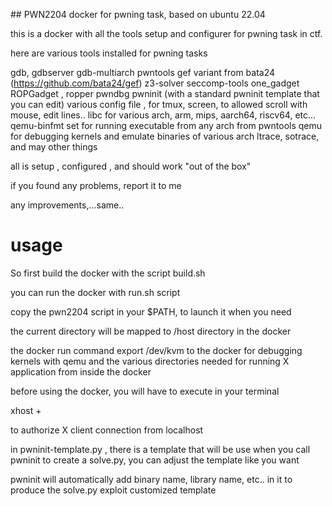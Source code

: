 ## PWN2204 docker for pwning task,  based on ubuntu 22.04

this is a docker with all the tools setup and configurer for pwning task in ctf.

here are various tools installed for pwning tasks

gdb, gdbserver  gdb-multiarch
pwntools
gef variant from bata24 (<https://github.com/bata24/gef>)
z3-solver
seccomp-tools
one_gadget
ROPGadget , ropper
pwndbg
pwninit (with a standard pwninit template that you can edit)
various config file , for tmux, screen, to allowed scroll with mouse, edit lines..
libc for various arch,  arm, mips, aarch64, riscv64, etc...
qemu-binfmt set for running executable from any arch from pwntools
qemu for debugging kernels and emulate binaries of various arch
ltrace, sotrace, 
and may other things

all is setup , configured , and should work "out of the box"

if you found any problems, report it to me

any improvements,...same..


# usage

So first build the docker with the script build.sh

you can run the docker with run.sh script

copy the pwn2204  script in your $PATH, to launch it when you need

the current directory will be mapped to /host directory in the docker

the docker run command export /dev/kvm to the docker for debugging kernels with qemu
and the various directories needed for running X application from inside the docker

before using the docker, you will have to execute in your terminal

xhost +

to authorize X client connection from localhost

in pwninit-template.py , there is a template that will be use when you call pwninit to create a solve.py, you can adjust the template like you want

pwninit will automatically add binary name, library name, etc.. in it to produce the solve.py exploit customized template
